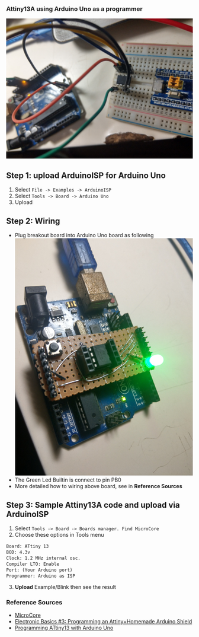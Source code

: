### Attiny13A using Arduino Uno as a programmer

![about](img/IMAG0098.jpg)

## Step 1: upload ArduinoISP for Arduino Uno
1. Select ```File -> Examples -> ArduinoISP```
2. Select ```Tools -> Board -> Arduino Uno```
3. Upload

## Step 2: Wiring
- Plug breakout board into Arduino Uno board as following
![wiring](img/plug.jpg)
- The Green Led Builtin is connect to pin PB0
- More detailed how to wiring above board, see in **Reference Sources**

## Step 3: Sample Attiny13A code and upload via ArduinoISP
1. Select ```Tools -> Board -> Boards manager. Find MicroCore```
2. Choose these options in Tools menu
```
Board: ATtiny 13
BOD: 4.3v
Clock: 1.2 MHz internal osc.
Compiler LTO: Enable
Port: (Your Arduino port)
Programmer: Arduino as ISP
```
3. **Upload** Example/Blink then see the result

### Reference Sources
- [MicroCore](https://github.com/MCUdude/MicroCore)
- [Electronic Basics #3: Programming an Attiny+Homemade Arduino Shield](https://www.youtube.com/watch?v=9LjfkjwMqXI)
- [Programming ATtiny13 with Arduino Uno](https://create.arduino.cc/projecthub/taunoerik/programming-attiny13-with-arduino-uno-07beba)